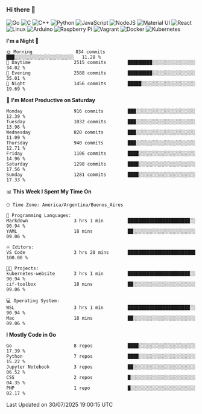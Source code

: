 ### Hi there 👋

![Go](https://img.shields.io/badge/go-%2300ADD8.svg?style=for-the-badge&logo=go&logoColor=white)
![C](https://img.shields.io/badge/c-%2300599C.svg?style=for-the-badge&logo=c&logoColor=white)
![C++](https://img.shields.io/badge/c++-%2300599C.svg?style=for-the-badge&logo=c%2B%2B&logoColor=white)
![Python](https://img.shields.io/badge/python-3670A0?style=for-the-badge&logo=python&logoColor=ffdd54)
![JavaScript](https://img.shields.io/badge/javascript-%23323330.svg?style=for-the-badge&logo=javascript&logoColor=%23F7DF1E)
![NodeJS](https://img.shields.io/badge/node.js-6DA55F?style=for-the-badge&logo=node.js&logoColor=white)
![Material UI](https://img.shields.io/badge/materialui-%230081CB.svg?style=for-the-badge&logo=material-ui&logoColor=white)
![React](https://img.shields.io/badge/react-%2320232a.svg?style=for-the-badge&logo=react&logoColor=%2361DAFB)
![Linux](https://img.shields.io/badge/Linux-FCC624?style=for-the-badge&logo=linux&logoColor=black)
![Arduino](https://img.shields.io/badge/-Arduino-00979D?style=for-the-badge&logo=Arduino&logoColor=white)
![Raspberry Pi](https://img.shields.io/badge/-RaspberryPi-C51A4A?style=for-the-badge&logo=Raspberry-Pi)
![Vagrant](https://img.shields.io/badge/vagrant-%231563FF.svg?style=for-the-badge&logo=vagrant&logoColor=white)
![Docker](https://img.shields.io/badge/docker-%230db7ed.svg?style=for-the-badge&logo=docker&logoColor=white)
![Kubernetes](https://img.shields.io/badge/kubernetes-%23326ce5.svg?style=for-the-badge&logo=kubernetes&logoColor=white)

<!-- ![Jupyter Notebook](https://img.shields.io/badge/jupyter-%23FA0F00.svg?style=for-the-badge&logo=jupyter&logoColor=white) -->
<!-- ![Java](https://img.shields.io/badge/java-%23ED8B00.svg?style=for-the-badge&logo=java&logoColor=white) -->
<!-- ![Git](https://img.shields.io/badge/git-%23F05033.svg?style=for-the-badge&logo=git&logoColor=white) -->

<!--START_SECTION:waka-->
**I'm a Night 🦉** 

```text
🌞 Morning                834 commits         ███░░░░░░░░░░░░░░░░░░░░░░   11.28 % 
🌆 Daytime                2515 commits        █████████░░░░░░░░░░░░░░░░   34.02 % 
🌃 Evening                2588 commits        █████████░░░░░░░░░░░░░░░░   35.01 % 
🌙 Night                  1456 commits        █████░░░░░░░░░░░░░░░░░░░░   19.69 % 
```
📅 **I'm Most Productive on Saturday** 

```text
Monday                   916 commits         ███░░░░░░░░░░░░░░░░░░░░░░   12.39 % 
Tuesday                  1032 commits        ███░░░░░░░░░░░░░░░░░░░░░░   13.96 % 
Wednesday                820 commits         ███░░░░░░░░░░░░░░░░░░░░░░   11.09 % 
Thursday                 940 commits         ███░░░░░░░░░░░░░░░░░░░░░░   12.71 % 
Friday                   1106 commits        ████░░░░░░░░░░░░░░░░░░░░░   14.96 % 
Saturday                 1298 commits        ████░░░░░░░░░░░░░░░░░░░░░   17.56 % 
Sunday                   1281 commits        ████░░░░░░░░░░░░░░░░░░░░░   17.33 % 
```


📊 **This Week I Spent My Time On** 

```text
🕑︎ Time Zone: America/Argentina/Buenos_Aires

💬 Programming Languages: 
Markdown                 3 hrs 1 min         ███████████████████████░░   90.94 % 
YAML                     18 mins             ██░░░░░░░░░░░░░░░░░░░░░░░   09.06 % 

🔥 Editors: 
VS Code                  3 hrs 20 mins       █████████████████████████   100.00 % 

🐱‍💻 Projects: 
kubernetes-website       3 hrs 1 min         ███████████████████████░░   90.94 % 
cif-toolbox              18 mins             ██░░░░░░░░░░░░░░░░░░░░░░░   09.06 % 

💻 Operating System: 
WSL                      3 hrs 1 min         ███████████████████████░░   90.94 % 
Mac                      18 mins             ██░░░░░░░░░░░░░░░░░░░░░░░   09.06 % 
```

**I Mostly Code in Go** 

```text
Go                       8 repos             ████░░░░░░░░░░░░░░░░░░░░░   17.39 % 
Python                   7 repos             ████░░░░░░░░░░░░░░░░░░░░░   15.22 % 
Jupyter Notebook         3 repos             ██░░░░░░░░░░░░░░░░░░░░░░░   06.52 % 
CSS                      2 repos             █░░░░░░░░░░░░░░░░░░░░░░░░   04.35 % 
PHP                      1 repo              █░░░░░░░░░░░░░░░░░░░░░░░░   02.17 % 
```




 Last Updated on 30/07/2025 19:00:15 UTC
<!--END_SECTION:waka-->

<!--
**aibarbetta/aibarbetta** is a ✨ _special_ ✨ repository because its `README.md` (this file) appears on your GitHub profile.

Here are some ideas to get you started:

- 🔭 I’m currently working on ...
- 🌱 I’m currently learning ...
- 👯 I’m looking to collaborate on ...
- 🤔 I’m looking for help with ...
- 💬 Ask me about ...
- 📫 How to reach me: ...
- 😄 Pronouns: ...
- ⚡ Fun fact: ...
-->
